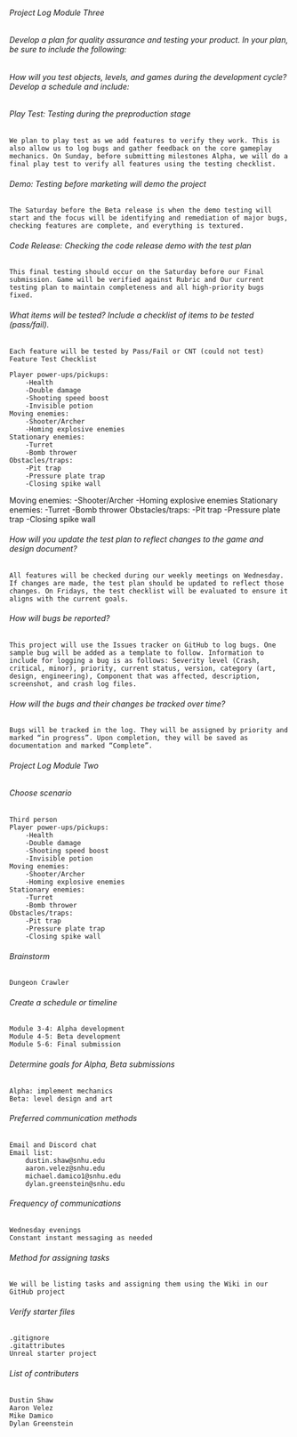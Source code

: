 ###### Project Log Module Three
###### Develop a plan for quality assurance and testing your product. In your plan, be sure to include the following:
###### How will you test objects, levels, and games during the development cycle? Develop a schedule and include:
###### Play Test: Testing during the preproduction stage
	We plan to play test as we add features to verify they work. This is also allow us to log bugs and gather feedback on the core gameplay mechanics. On Sunday, before submitting milestones Alpha, we will do a final play test to verify all features using the testing checklist.
     
###### Demo: Testing before marketing will demo the project
	The Saturday before the Beta release is when the demo testing will start and the focus will be identifying and remediation of major bugs, checking features are complete, and everything is textured.
     
###### Code Release: Checking the code release demo with the test plan
	This final testing should occur on the Saturday before our Final submission. Game will be verified against Rubric and Our current testing plan to maintain completeness and all high-priority bugs fixed.
     
###### What items will be tested? Include a checklist of items to be tested (pass/fail).
	Each feature will be tested by Pass/Fail or CNT (could not test)
 	Feature Test Checklist

	Player power-ups/pickups:
		-Health
		-Double damage
		-Shooting speed boost
  		-Invisible potion
	Moving enemies:
 		-Shooter/Archer
   		-Homing explosive enemies
	Stationary enemies:
 		-Turret
   		-Bomb thrower
	Obstacles/traps:
		-Pit trap
		-Pressure plate trap
  		-Closing spike wall
Moving enemies:
        -Shooter/Archer
        -Homing explosive enemies
Stationary enemies:
        -Turret
        -Bomb thrower
Obstacles/traps:
        -Pit trap
        -Pressure plate trap
        -Closing spike wall
	
###### How will you update the test plan to reflect changes to the game and design document?
	All features will be checked during our weekly meetings on Wednesday. If changes are made, the test plan should be updated to reflect those changes. On Fridays, the test checklist will be evaluated to ensure it aligns with the current goals.
###### How will bugs be reported?
	This project will use the Issues tracker on GitHub to log bugs. One sample bug will be added as a template to follow. Information to include for logging a bug is as follows: Severity level (Crash, critical, minor), priority, current status, version, category (art, design, engineering), Component that was affected, description, screenshot, and crash log files.

###### How will the bugs and their changes be tracked over time?
	Bugs will be tracked in the log. They will be assigned by priority and marked “in progress”. Upon completion, they will be saved as documentation and marked “Complete”.

###### Project Log Module Two
###### Choose scenario
	Third person
	Player power-ups/pickups:
		-Health
		-Double damage
		-Shooting speed boost
  		-Invisible potion
	Moving enemies:
 		-Shooter/Archer
   		-Homing explosive enemies
	Stationary enemies:
 		-Turret
   		-Bomb thrower
	Obstacles/traps:
		-Pit trap
		-Pressure plate trap
  		-Closing spike wall


###### Brainstorm
	Dungeon Crawler


###### Create a schedule or timeline
	Module 3-4: Alpha development
	Module 4-5: Beta development
	Module 5-6: Final submission

###### Determine goals for Alpha, Beta submissions
	Alpha: implement mechanics
	Beta: level design and art


###### Preferred communication methods
	Email and Discord chat
	Email list:
		dustin.shaw@snhu.edu
		aaron.velez@snhu.edu
		michael.damico1@snhu.edu
  		dylan.greenstein@snhu.edu


###### Frequency of communications
	Wednesday evenings
	Constant instant messaging as needed

###### Method for assigning tasks
	We will be listing tasks and assigning them using the Wiki in our GitHub project

###### Verify starter files
	.gitignore
	.gitattributes
	Unreal starter project


###### List of contributers
	Dustin Shaw
	Aaron Velez
	Mike Damico
 	Dylan Greenstein
